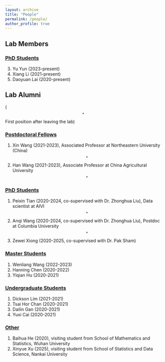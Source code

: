 ```yaml
---
layout: archive
title: "People"
permalink: /people/
author_profile: true
---
```




##  Lab Members

### <u>PhD Students</u>
3. Yu Yun (2023-present)
1. Xiang Li (2021-present)
1. Daoyuan Lai (2020-present)





## Lab Alumni
($$^*$$First position after leaving the lab)

### <u>Postdoctoral Fellows</u>
1.  Xin Wang (2021-2023),  Associated Professor at Northeastern University (China)$$^*$$
1. Han Wang (2021-2023), Associate Professor at China Agricultural University$$^*$$ 


### <u>PhD Students</u>
<!--
|   Name    |    First Position|  Thesis Title   |
| -------------  |-------------      |-------------| 
| Peixin Tian (2020-2024, co-supervised with Dr. Zhonghua Liu) | Data scientist at AIVI | Development of bioinformatic tools for enhanced prediction and variable selection in genetic studies |
|Anqi Wang (2020-2024, co-supervised with Dr. Zhonghua Liu)| Postdoc at Columbia University|Statistical methods for causal inference and bias correction in genetic studies|
|Zewei Xiong (2020-2025, co-supervised with Dr. Pak Sham)| | Exploring statistical methods for estimating heritability, functional enrichment and polygenic risk score using summary GWAS data in complex traits | 
-->



1. Peixin Tian (2020-2024, co-supervised with Dr. Zhonghua Liu), Data scientist at AIVI$$^*$$  
2. Anqi Wang (2020-2024, co-supervised with Dr. Zhonghua Liu), Postdoc at Columbia University$$^*$$
1. Zewei Xiong (2020-2025, co-supervised with Dr. Pak Sham)  


### <u>Master Students</u>
1. Wenliang Wang (2022-2023)
1. Hanning Chen (2020-2022)
1. Yiqian Hu (2020-2021)


### <u>Undergraduate Students</u>
1. Dickson Lim (2021-2021)
1. Tsai Hor  Chan (2020-2021)
1. Dailin Gan (2020-2021)
1. Yuxi Cai (2020-2021)

### <u>Other</u>
1. Baihua He (2020), visiting student from School of Mathematics and Statistics, Wuhan University
1. Xinyue Xu (2025), visiting student from School of Statistics and Data Science, Nankai University